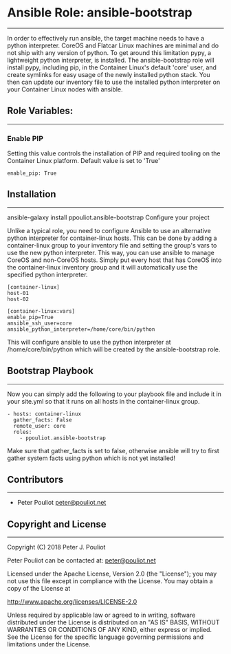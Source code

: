 # Ansible Role: ansible-bootstrap 
---------------------

In order to effectively run ansible, the target machine needs to have a python interpreter. CoreOS and Flatcar Linux machines are minimal and do not ship with any version of python. To get around this limitation pypy, a lightweight python interpreter, is installed. The ansible-bootstrap role will install pypy, including pip, in the Container Linux's default 'core' user, and create symlinks for easy usage of the newly installed python stack.   You then can update our inventory file to use the installed python interpreter on your Container Linux nodes with ansible.

## Role Variables:
---------------------

### Enable PIP
Setting this value controls the installation of PIP and required tooling on the Container Linux platform.  Default value is set to 'True' 

```
enable_pip: True
```

## Installation
---------------------

ansible-galaxy install ppouliot.ansible-bootstrap
Configure your project

Unlike a typical role, you need to configure Ansible to use an alternative python interpreter for container-linux hosts. This can be done by adding a container-linux group to your inventory file and setting the group's vars to use the new python interpreter. This way, you can use ansible to manage CoreOS and non-CoreOS hosts. Simply put every host that has CoreOS into the container-linux inventory group and it will automatically use the specified python interpreter.

```
[container-linux]
host-01
host-02

[container-linux:vars]
enable_pip=True
ansible_ssh_user=core
ansible_python_interpreter=/home/core/bin/python

```

This will configure ansible to use the python interpreter at /home/core/bin/python which will be created by the ansible-bootstrap role.


## Bootstrap Playbook
---------------------

Now you can simply add the following to your playbook file and include it in your site.yml so that it runs on all hosts in the container-linux group.

```
- hosts: container-linux
  gather_facts: False
  remote_user: core
  roles:
    - ppouliot.ansible-bootstrap
```

Make sure that gather_facts is set to false, otherwise ansible will try to first gather system facts using python which is not yet installed!

## Contributors
---------------------

 * Peter Pouliot <peter@pouliot.net>

## Copyright and License
---------------------

Copyright (C) 2018 Peter J. Pouliot

Peter Pouliot can be contacted at: peter@pouliot.net

Licensed under the Apache License, Version 2.0 (the "License");
you may not use this file except in compliance with the License.
You may obtain a copy of the License at

  http://www.apache.org/licenses/LICENSE-2.0

Unless required by applicable law or agreed to in writing, software
distributed under the License is distributed on an "AS IS" BASIS,
WITHOUT WARRANTIES OR CONDITIONS OF ANY KIND, either express or implied.
See the License for the specific language governing permissions and
limitations under the License.

